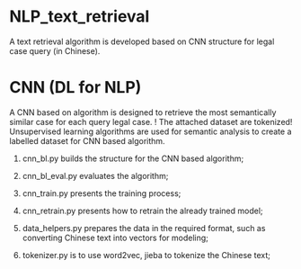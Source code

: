 # NLP_text_retrieval
A text retrieval algorithm is developed based on CNN structure for legal case query (in Chinese).
# CNN (DL for NLP)
A CNN based on algorithm is designed to retrieve the most semantically similar case for each query legal case.
! The attached dataset are tokenized! Unsupervised learning algorithms are used for semantic analysis to create a labelled dataset for CNN based algorithm.

1. cnn_bl.py builds the structure for the CNN based algorithm;
2. cnn_bl_eval.py evaluates the algorithm;
3. cnn_train.py presents the training process;

4. cnn_retrain.py presents how to retrain the already trained model;
5. data_helpers.py prepares the data in the required format, such as converting Chinese text into vectors for modeling;
6. tokenizer.py is to use word2vec, jieba to tokenize the Chinese text;


